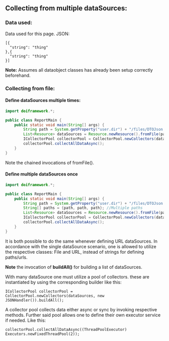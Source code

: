 ## Collecting from multiple dataSources:

### Data used:
Data used for this page.
JSON:

    [{
      "string": "thing"
    },{
      "string": "thing"
    }]

**Note:** Assumes all dataobject classes has already been setup correctly beforehand.

### Collecting from file:

#### Define dataSources multiple times:
```java
import doiframework.*;

public class ReportMain {
    public static void main(String[] args) {
        String path = System.getProperty("user.dir") + "/files/DTOJson.json";//Just a path
        List<Resource> dataSources = Resource.newResource().fromFile(path).fromFile(path).buildAll();
        ICollectorPool collectorPool = CollectorPool.newCollectors(dataSources, new JSONHandler()).buildAll();
        collectorPool.collectAllDataAsync();
    }
}
```
Note the chained invocations of fromFile().
 
#### Define multiple dataSources once
```java
import doiframework.*;

public class ReportMain {
    public static void main(String[] args) { 
        String path = System.getProperty("user.dir") + "/files/DTOJson.json";//Just a path
        String[] paths = {path, path, path}; //Multiple paths
        List<Resource> dataSources = Resource.newResource().fromFile(paths).buildAll();
        ICollectorPool collectorPool = CollectorPool.newCollectors(dataSources, new JSONHandler()).buildAll();
        collectorPool.collectAllDataAsync();
    }
}
```
It is both possible to do the same whenever defining URL dataSources. In accordance with the single dataSource scenario,
one is allowed to utilize the respective classes: File and URL, instead of strings for defining paths/urls.

**Note** the invocation of **buildAll()** for building a list of dataSources.


With many dataSource one must utilize a pool of collectors. these are instantiated by 
using the corresponding builder like this: 

    ICollectorPool collectorPool = CollectorPool.newCollectors(dataSources, new JSONHandler()).buildAll();
    
A collector pool collects data either async or sync by invoking respective methods.
Further said pool allows one to define their own executor service if needed. Like this:

    collectorPool.collectAllDataAsync((ThreadPoolExecutor) Executors.newFixedThreadPool(2));
    
 
